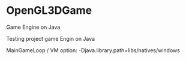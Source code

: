 # OpenGL3DGame
Game Engine on Java

Testing project game Engin on Java

MainGameLoop /
VM option:
-Djava.library.path=libs/natives/windows
